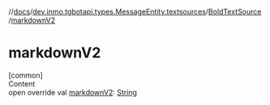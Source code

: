 //[docs](../../../index.md)/[dev.inmo.tgbotapi.types.MessageEntity.textsources](../index.md)/[BoldTextSource](index.md)/[markdownV2](markdown-v2.md)



# markdownV2  
[common]  
Content  
open override val [markdownV2](markdown-v2.md): [String](https://kotlinlang.org/api/latest/jvm/stdlib/kotlin/-string/index.html)  



